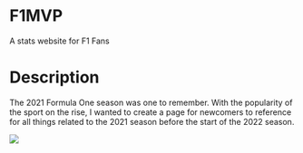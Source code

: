 # F1MVP
A stats website for F1 Fans

# Description
The 2021 Formula One season was one to remember. With the popularity of the sport on the rise, I wanted to create a page for newcomers to reference for all things related to the 2021 season before the start of the 2022 season.

<p>
  <img src="F1-APP/public/F1.gif" >
</p>
